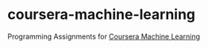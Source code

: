 
# coursera-machine-learning

Programming Assignments for [Coursera Machine Learning](https://www.coursera.org/learn/machine-learning)
